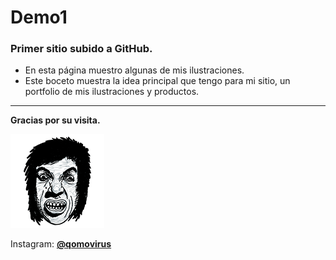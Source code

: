 # Demo1

### Primer sitio subido a GitHub.

* En esta página muestro algunas de mis ilustraciones.
* Este boceto muestra la idea principal que tengo para mi sitio, un portfolio de mis ilustraciones y productos.
---
<b>Gracias por su visita.</b>

<a href="https://www.instagram.com/qomovirus/" target="new"><img src="https://github.com/JorgeQomov/demo1/blob/ccf979f498f0d70f250fe5eaba67880e9e0760d5/images/logo.png"></a>

Instagram: <a href="https://www.instagram.com/qomovirus/" target="new"><b>@qomovirus</b></a>
